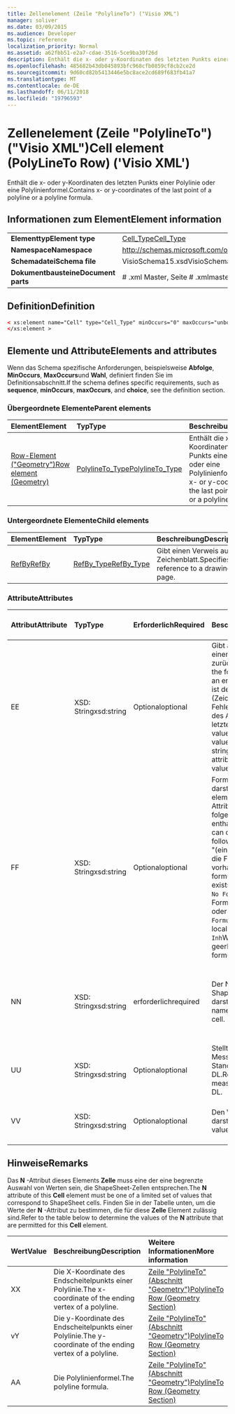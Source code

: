 ```yaml
---
title: Zellenelement (Zeile "PolylineTo") ("Visio XML")
manager: soliver
ms.date: 03/09/2015
ms.audience: Developer
ms.topic: reference
localization_priority: Normal
ms.assetid: a62fbb51-e2a7-cdae-3516-5ce9ba30f26d
description: Enthält die x- oder y-Koordinaten des letzten Punkts einer Polylinie oder eine Polylinienformel.
ms.openlocfilehash: 485682b43db045893bfc968cfb0859cf8cb2ce2d
ms.sourcegitcommit: 9d60cd82b5413446e5bc8ace2cd689f683fb41a7
ms.translationtype: MT
ms.contentlocale: de-DE
ms.lasthandoff: 06/11/2018
ms.locfileid: "19796593"
---
```

# <a name="cell-element-polylineto-row-visio-xml"></a><span data-ttu-id="df4ae-103">Zellenelement (Zeile "PolylineTo") ("Visio XML")</span><span class="sxs-lookup"><span data-stu-id="df4ae-103">Cell element (PolyLineTo Row) ('Visio XML')</span></span>

<span data-ttu-id="df4ae-104">Enthält die x- oder y-Koordinaten des letzten Punkts einer Polylinie oder eine Polylinienformel.</span><span class="sxs-lookup"><span data-stu-id="df4ae-104">Contains x- or y-coordinates of the last point of a polyline or a polyline formula.</span></span>
  
## <a name="element-information"></a><span data-ttu-id="df4ae-105">Informationen zum Element</span><span class="sxs-lookup"><span data-stu-id="df4ae-105">Element information</span></span>

|||
|:-----|:-----|
|<span data-ttu-id="df4ae-106">**Elementtyp**</span><span class="sxs-lookup"><span data-stu-id="df4ae-106">**Element type**</span></span> <br/> |[<span data-ttu-id="df4ae-107">Cell_Type</span><span class="sxs-lookup"><span data-stu-id="df4ae-107">Cell_Type</span></span>](cell_type-complextypevisio-xml.md) <br/> |
|<span data-ttu-id="df4ae-108">**Namespace**</span><span class="sxs-lookup"><span data-stu-id="df4ae-108">**Namespace**</span></span> <br/> |http://schemas.microsoft.com/office/visio/2012/main  <br/> |
|<span data-ttu-id="df4ae-109">**Schemadatei**</span><span class="sxs-lookup"><span data-stu-id="df4ae-109">**Schema file**</span></span> <br/> |<span data-ttu-id="df4ae-110">VisioSchema15.xsd</span><span class="sxs-lookup"><span data-stu-id="df4ae-110">VisioSchema15.xsd</span></span>  <br/> |
|<span data-ttu-id="df4ae-111">**Dokumentbausteine**</span><span class="sxs-lookup"><span data-stu-id="df4ae-111">**Document parts**</span></span> <br/> |<span data-ttu-id="df4ae-112"># .xml Master, Seite # .xml</span><span class="sxs-lookup"><span data-stu-id="df4ae-112">master#.xml, page#.xml</span></span>  <br/> |
   
## <a name="definition"></a><span data-ttu-id="df4ae-113">Definition</span><span class="sxs-lookup"><span data-stu-id="df4ae-113">Definition</span></span>

```XML
< xs:element name="Cell" type="Cell_Type" minOccurs="0" maxOccurs="unbounded" >
</xs:element >
```

## <a name="elements-and-attributes"></a><span data-ttu-id="df4ae-114">Elemente und Attribute</span><span class="sxs-lookup"><span data-stu-id="df4ae-114">Elements and attributes</span></span>

<span data-ttu-id="df4ae-115">Wenn das Schema spezifische Anforderungen, beispielsweise **Abfolge**, **MinOccurs**, **MaxOccurs**und **Wahl**, definiert finden Sie im Definitionsabschnitt.</span><span class="sxs-lookup"><span data-stu-id="df4ae-115">If the schema defines specific requirements, such as **sequence**, **minOccurs**, **maxOccurs**, and **choice**, see the definition section.</span></span> 
  
### <a name="parent-elements"></a><span data-ttu-id="df4ae-116">Übergeordnete Elemente</span><span class="sxs-lookup"><span data-stu-id="df4ae-116">Parent elements</span></span>

|<span data-ttu-id="df4ae-117">**Element**</span><span class="sxs-lookup"><span data-stu-id="df4ae-117">**Element**</span></span>|<span data-ttu-id="df4ae-118">**Typ**</span><span class="sxs-lookup"><span data-stu-id="df4ae-118">**Type**</span></span>|<span data-ttu-id="df4ae-119">**Beschreibung**</span><span class="sxs-lookup"><span data-stu-id="df4ae-119">**Description**</span></span>|
|:-----|:-----|:-----|
|[<span data-ttu-id="df4ae-120">Row-Element ("Geometry")</span><span class="sxs-lookup"><span data-stu-id="df4ae-120">Row element (Geometry)</span></span>](row-element-geometry-sectionvisio-xml.md) <br/> |[<span data-ttu-id="df4ae-121">PolylineTo_Type</span><span class="sxs-lookup"><span data-stu-id="df4ae-121">PolylineTo_Type</span></span>](polylineto_type-complextypevisio-xml.md) <br/> |<span data-ttu-id="df4ae-122">Enthält die x- oder y-Koordinaten des letzten Punkts einer Polylinie oder eine Polylinienformel.</span><span class="sxs-lookup"><span data-stu-id="df4ae-122">Contains x- or y-coordinates of the last point of a polyline or a polyline formula.</span></span>  <br/> |
   
### <a name="child-elements"></a><span data-ttu-id="df4ae-123">Untergeordnete Elemente</span><span class="sxs-lookup"><span data-stu-id="df4ae-123">Child elements</span></span>

|<span data-ttu-id="df4ae-124">**Element**</span><span class="sxs-lookup"><span data-stu-id="df4ae-124">**Element**</span></span>|<span data-ttu-id="df4ae-125">**Typ**</span><span class="sxs-lookup"><span data-stu-id="df4ae-125">**Type**</span></span>|<span data-ttu-id="df4ae-126">**Beschreibung**</span><span class="sxs-lookup"><span data-stu-id="df4ae-126">**Description**</span></span>|
|:-----|:-----|:-----|
|[<span data-ttu-id="df4ae-127">RefBy</span><span class="sxs-lookup"><span data-stu-id="df4ae-127">RefBy</span></span>](refby-element-cell_type-complextypevisio-xml.md) <br/> |[<span data-ttu-id="df4ae-128">RefBy_Type</span><span class="sxs-lookup"><span data-stu-id="df4ae-128">RefBy_Type</span></span>](refby_type-complextypevisio-xml.md) <br/> |<span data-ttu-id="df4ae-129">Gibt einen Verweis auf ein Zeichenblatt.</span><span class="sxs-lookup"><span data-stu-id="df4ae-129">Specifies a reference to a drawing page.</span></span>  <br/> |
   
### <a name="attributes"></a><span data-ttu-id="df4ae-130">Attribute</span><span class="sxs-lookup"><span data-stu-id="df4ae-130">Attributes</span></span>

|<span data-ttu-id="df4ae-131">**Attribut**</span><span class="sxs-lookup"><span data-stu-id="df4ae-131">**Attribute**</span></span>|<span data-ttu-id="df4ae-132">**Typ**</span><span class="sxs-lookup"><span data-stu-id="df4ae-132">**Type**</span></span>|<span data-ttu-id="df4ae-133">**Erforderlich**</span><span class="sxs-lookup"><span data-stu-id="df4ae-133">**Required**</span></span>|<span data-ttu-id="df4ae-134">**Beschreibung**</span><span class="sxs-lookup"><span data-stu-id="df4ae-134">**Description**</span></span>|<span data-ttu-id="df4ae-135">**Mögliche Werte**</span><span class="sxs-lookup"><span data-stu-id="df4ae-135">**Possible values**</span></span>|
|:-----|:-----|:-----|:-----|:-----|
|<span data-ttu-id="df4ae-136">E</span><span class="sxs-lookup"><span data-stu-id="df4ae-136">E</span></span>  <br/> |<span data-ttu-id="df4ae-137">XSD: String</span><span class="sxs-lookup"><span data-stu-id="df4ae-137">xsd:string</span></span>  <br/> |<span data-ttu-id="df4ae-138">Optional</span><span class="sxs-lookup"><span data-stu-id="df4ae-138">optional</span></span>  <br/> |<span data-ttu-id="df4ae-139">Gibt an, dass die Formel einen Fehler zurückgibt.</span><span class="sxs-lookup"><span data-stu-id="df4ae-139">Indicates that the formula evaluates to an error.</span></span> <span data-ttu-id="df4ae-140">Der Wert von **E** ist der aktuelle Wert (Zeichenfolge mit einer Fehlermeldung); der Wert des Attributs **V** ist der letzte gültige Wert.</span><span class="sxs-lookup"><span data-stu-id="df4ae-140">The value of **E** is the current value (an error message string); the value of the **V** attribute is the last valid value.</span></span>  <br/> |<span data-ttu-id="df4ae-141">Zeichenfolge mit einer Fehlermeldung.</span><span class="sxs-lookup"><span data-stu-id="df4ae-141">An error message string.</span></span>  <br/> |
|<span data-ttu-id="df4ae-142">F</span><span class="sxs-lookup"><span data-stu-id="df4ae-142">F</span></span>  <br/> |<span data-ttu-id="df4ae-143">XSD: String</span><span class="sxs-lookup"><span data-stu-id="df4ae-143">xsd:string</span></span>  <br/> |<span data-ttu-id="df4ae-144">Optional</span><span class="sxs-lookup"><span data-stu-id="df4ae-144">optional</span></span>  <br/> | <span data-ttu-id="df4ae-145">Formel für das Element darstellt.</span><span class="sxs-lookup"><span data-stu-id="df4ae-145">Represents the element's formula.</span></span> <span data-ttu-id="df4ae-146">Dieses Attribut kann eine der folgenden Zeichenfolgen enthalten:</span><span class="sxs-lookup"><span data-stu-id="df4ae-146">This attribute can contain one of the following strings:</span></span>  <br/>  <span data-ttu-id="df4ae-147">"(einige Formel)" Wenn die Formel lokal vorhanden ist.</span><span class="sxs-lookup"><span data-stu-id="df4ae-147">'(some formula)' if the formula exists locally</span></span>  <br/>  <span data-ttu-id="df4ae-148">`No Formula`Wenn die Formel lokal gelöscht oder blockiert ist.</span><span class="sxs-lookup"><span data-stu-id="df4ae-148">`No Formula` if the formula is locally deleted or blocked</span></span>  <br/>  <span data-ttu-id="df4ae-149">`Inh`Wenn die Formel geerbt wird.</span><span class="sxs-lookup"><span data-stu-id="df4ae-149">`Inh` if the formula is inherited.</span></span>  <br/> |<span data-ttu-id="df4ae-150">Eine Formel.</span><span class="sxs-lookup"><span data-stu-id="df4ae-150">A formula.</span></span>  <br/> |
|<span data-ttu-id="df4ae-151">N</span><span class="sxs-lookup"><span data-stu-id="df4ae-151">N</span></span>  <br/> |<span data-ttu-id="df4ae-152">XSD: String</span><span class="sxs-lookup"><span data-stu-id="df4ae-152">xsd:string</span></span>  <br/> |<span data-ttu-id="df4ae-153">erforderlich</span><span class="sxs-lookup"><span data-stu-id="df4ae-153">required</span></span>  <br/> |<span data-ttu-id="df4ae-154">Der Name der ShapeSheet-Zelle darstellt.</span><span class="sxs-lookup"><span data-stu-id="df4ae-154">Represents the name of the ShapeSheet cell.</span></span>  <br/> |<span data-ttu-id="df4ae-155">Der Name der ShapeSheet-Zelle.</span><span class="sxs-lookup"><span data-stu-id="df4ae-155">The name of the ShapeSheet cell.</span></span>  <br/> <span data-ttu-id="df4ae-156">Siehe Abschnitt "Hinweise".</span><span class="sxs-lookup"><span data-stu-id="df4ae-156">See the Remarks section below.</span></span>  <br/> |
|<span data-ttu-id="df4ae-157">U</span><span class="sxs-lookup"><span data-stu-id="df4ae-157">U</span></span>  <br/> |<span data-ttu-id="df4ae-158">XSD: String</span><span class="sxs-lookup"><span data-stu-id="df4ae-158">xsd:string</span></span>  <br/> |<span data-ttu-id="df4ae-159">Optional</span><span class="sxs-lookup"><span data-stu-id="df4ae-159">optional</span></span>  <br/> |<span data-ttu-id="df4ae-160">Stellt eine Einheit der Messung der Standardwert ist DL.</span><span class="sxs-lookup"><span data-stu-id="df4ae-160">Represents a unit of measure The default is DL.</span></span>  <br/> |<span data-ttu-id="df4ae-161">Die Einheiten der Zelle.</span><span class="sxs-lookup"><span data-stu-id="df4ae-161">The units of the cell.</span></span>  <br/> |
|<span data-ttu-id="df4ae-162">V</span><span class="sxs-lookup"><span data-stu-id="df4ae-162">V</span></span>  <br/> |<span data-ttu-id="df4ae-163">XSD: String</span><span class="sxs-lookup"><span data-stu-id="df4ae-163">xsd:string</span></span>  <br/> |<span data-ttu-id="df4ae-164">Optional</span><span class="sxs-lookup"><span data-stu-id="df4ae-164">optional</span></span>  <br/> |<span data-ttu-id="df4ae-165">Den Wert der Zelle darstellt.</span><span class="sxs-lookup"><span data-stu-id="df4ae-165">Represents the value of the cell.</span></span>  <br/> |<span data-ttu-id="df4ae-166">Der Wert der ShapeSheet-Zelle.</span><span class="sxs-lookup"><span data-stu-id="df4ae-166">The value of the ShapeSheet cell.</span></span>  <br/> |
   
## <a name="remarks"></a><span data-ttu-id="df4ae-167">Hinweise</span><span class="sxs-lookup"><span data-stu-id="df4ae-167">Remarks</span></span>

<span data-ttu-id="df4ae-168">Das **N** -Attribut dieses Elements **Zelle** muss eine der eine begrenzte Auswahl von Werten sein, die ShapeSheet-Zellen entsprechen.</span><span class="sxs-lookup"><span data-stu-id="df4ae-168">The **N** attribute of this **Cell** element must be one of a limited set of values that correspond to ShapeSheet cells.</span></span> <span data-ttu-id="df4ae-169">Finden Sie in der Tabelle unten, um die Werte der **N** -Attribut zu bestimmen, die für diese **Zelle** Element zulässig sind.</span><span class="sxs-lookup"><span data-stu-id="df4ae-169">Refer to the table below to determine the values of the **N** attribute that are permitted for this **Cell** element.</span></span> 
  
|<span data-ttu-id="df4ae-170">**Wert**</span><span class="sxs-lookup"><span data-stu-id="df4ae-170">**Value**</span></span>|<span data-ttu-id="df4ae-171">**Beschreibung**</span><span class="sxs-lookup"><span data-stu-id="df4ae-171">**Description**</span></span>|<span data-ttu-id="df4ae-172">**Weitere Informationen**</span><span class="sxs-lookup"><span data-stu-id="df4ae-172">**More information**</span></span>|
|:-----|:-----|:-----|
|<span data-ttu-id="df4ae-173">X</span><span class="sxs-lookup"><span data-stu-id="df4ae-173">X</span></span>  <br/> |<span data-ttu-id="df4ae-174">Die X-Koordinate des Endscheitelpunkts einer Polylinie.</span><span class="sxs-lookup"><span data-stu-id="df4ae-174">The x-coordinate of the ending vertex of a polyline.</span></span>  <br/> |[<span data-ttu-id="df4ae-175">Zeile "PolylineTo" (Abschnitt "Geometry")</span><span class="sxs-lookup"><span data-stu-id="df4ae-175">PolylineTo Row (Geometry Section)</span></span>](polylineto-row-geometry-section.md) <br/> |
|<span data-ttu-id="df4ae-176">v</span><span class="sxs-lookup"><span data-stu-id="df4ae-176">Y</span></span>  <br/> |<span data-ttu-id="df4ae-177">Die y-Koordinate des Endscheitelpunkts einer Polylinie.</span><span class="sxs-lookup"><span data-stu-id="df4ae-177">The y-coordinate of the ending vertex of a polyline.</span></span>  <br/> |[<span data-ttu-id="df4ae-178">Zeile "PolylineTo" (Abschnitt "Geometry")</span><span class="sxs-lookup"><span data-stu-id="df4ae-178">PolylineTo Row (Geometry Section)</span></span>](polylineto-row-geometry-section.md) <br/> |
|<span data-ttu-id="df4ae-179">A</span><span class="sxs-lookup"><span data-stu-id="df4ae-179">A</span></span>  <br/> |<span data-ttu-id="df4ae-180">Die Polylinienformel.</span><span class="sxs-lookup"><span data-stu-id="df4ae-180">The polyline formula.</span></span>  <br/> |[<span data-ttu-id="df4ae-181">Zeile "PolylineTo" (Abschnitt "Geometry")</span><span class="sxs-lookup"><span data-stu-id="df4ae-181">PolylineTo Row (Geometry Section)</span></span>](polylineto-row-geometry-section.md) <br/> |
   

